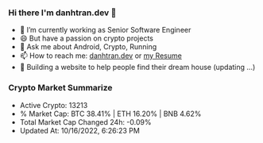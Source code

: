 ### Hi there I'm danhtran.dev 👋

- 🔭 I’m currently working as Senior Software Engineer
- 😄 But have a passion on crypto projects
- 💬 Ask me about Android, Crypto, Running 
- 📫 How to reach me: <a href="https://danhtran.dev" target="_blank">danhtran.dev</a> or <a href="Developer-Resume.pdf" target="_blank">my Resume</a>
- 🌱 Building a website to help people find their dream house (updating ...)

### Crypto Market Summarize
- Active Crypto: 13213
- % Market Cap: BTC 38.41% | ETH 16.20% | BNB 4.62%
- Total Market Cap Changed 24h: -0.09%
- Updated At: 10/16/2022, 6:26:23 PM

